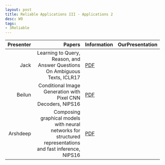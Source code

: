 ```yaml
---
layout: post
title: Reliable Applications III - Applications 2
desc: W9
tags:
- 3Reliable
---
```




| Presenter | Papers | Information| OurPresentation |
| -----: | ----------: | :----- | :----- |
| Jack | Learning to Query, Reason, and Answer Questions On Ambiguous Texts, ICLR17 | [PDF](https://web.eecs.umich.edu/~baveja/Papers/GuoICLR2017.pdf) |
| Beilun | Conditional Image Generation with Pixel CNN Decoders, NIPS16 | [PDF](https://arxiv.org/abs/1606.05328) |
| Arshdeep | Composing graphical models with neural networks for structured representations and fast inference, NIPS16 | [PDF](https://arxiv.org/abs/1603.06277) |
